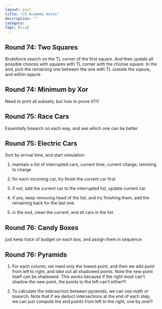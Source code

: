 ```yaml
---
layout: post
title: "CS Academy Notes" 
description: ""
category: 
tags: [csa]
---
```


Round 74: Two Squares
---------
Bruteforce search on the TL corner of the first square. And then update all possible choices with squares with TL corner with the chonse square. In the end, pick the remaining one between the one with TL outside the sqaure, and within sqaure  

Round 74: Minimum by Xor
---------
Need to print all subsets, but how to prove it?!!!

Round 75: Race Cars
--------
Essentially bsearch on each way, and see which one can be better

Round 75: Electric Cars
--------
Sort by arrival time, and start simulation

1. maintain a list of interrupted cars, current time, current charge, remining to charge

2. for each incoming car, try finish the current car first 

3. if not, add the current car to the interrupted list, update current car

4. if yes, keep removing head of the list, and try finishing them, add the remaining back for the last one

5. in the end, clean the current, and all cars in the list

Round 76: Candy Boxes
--------
just keep track of budget on each box, and assign them in sequence 


Round 76: Pyramids
---------
1. For each column, we need only the lowest point, and then we add point from left to right, and take out all shadowed points. Note the new point itself can be shadowed. This works because if the right most can't shadow the new point, the points to the left can't either!!!

2. To calculate the intersection between pyramids, we can use math or bsearch. Note that if we deduct intersections at the end of each step, we can just compute the end points from left to the right, one by one!!!




